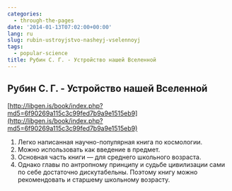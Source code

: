 ```yaml
---
categories:
  - through-the-pages
date: '2014-01-13T07:02:00+00:00'
lang: ru
slug: rubin-ustroyjstvo-nasheyj-vselennoyj
tags:
  - popular-science
title: Рубин С. Г. - Устройство нашей Вселенной
---
```





## Рубин С. Г. - Устройство нашей Вселенной

[http://libgen.is/book/index.php?md5=6f90269a115c3c99fed7b9a9e1515eb9](http://libgen.is/book/index.php?md5=6f90269a115c3c99fed7b9a9e1515eb9)  

1.  Легко написанная научно-популярная книга по космологии.
2.  Можно использовать как введение в предмет.
3.  Основная часть книги — для среднего школьного возраста.
4.  Однако главы по антропному принципу и судьбе цивилизации сами по себе достаточно дискутабельны. Поэтому книгу можно рекомендовать и старшему школьному возрасту.
